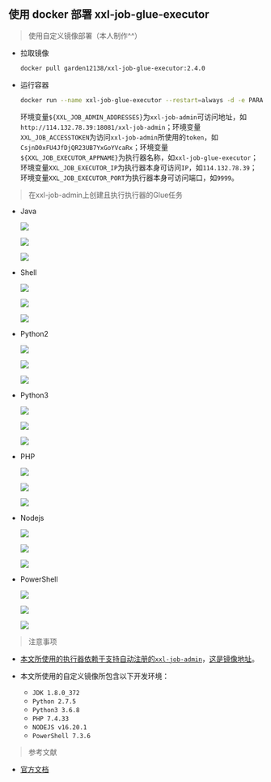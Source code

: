 ## 使用 docker 部署 xxl-job-glue-executor

> 使用自定义镜像部署（本人制作^^）

* 拉取镜像

  ```bash
  docker pull garden12138/xxl-job-glue-executor:2.4.0
  ```

* 运行容器

  ```bash
  docker run --name xxl-job-glue-executor --restart=always -d -e PARAMS="xxl.job.admin.addresses=${XXL_JOB_ADMIN_ADDRESSES} xxl.job.accessToken=${XXL_JOB_ACCESSTOKEN} xxl.job.executor.appname=${XXL_JOB_EXECUTOR_APPNAME} xl.job.executor.ip=${XXL_JOB_EXECUTOR_IP} xxl.job.executor.port=${XXL_JOB_EXECUTOR_PORT}" -p ${XXL_JOB_EXECUTOR_PORT}:${XXL_JOB_EXECUTOR_PORT} garden12138/xxl-job-glue-executor:2.4.0
  ```

  环境变量```${XXL_JOB_ADMIN_ADDRESSES}```为```xxl-job-admin```可访问地址，如```http://114.132.78.39:18081/xxl-job-admin```；环境变量```XXL_JOB_ACCESSTOKEN```为访问```xxl-job-admin```所使用的```token```，如```CsjnD0xFU4JfDjQR23UB7YxGoYVcaRx```；环境变量```${XXL_JOB_EXECUTOR_APPNAME}```为执行器名称，如```xxl-job-glue-executor```；环境变量```XXL_JOB_EXECUTOR_IP```为执行器本身可访问```IP```，如```114.132.78.39```；环境变量```XXL_JOB_EXECUTOR_PORT```为执行器本身可访问端口，如```9999```。

> 在xxl-job-admin上创建且执行执行器的Glue任务

* Java

  ![](https://raw.githubusercontent.com/Garden12138/picbed-cloud/main/minikube/Snipaste_2023-08-11_15-27-49.png)

  ![](https://raw.githubusercontent.com/Garden12138/picbed-cloud/main/minikube/Snipaste_2023-08-11_15-28-32.png)

  ![](https://raw.githubusercontent.com/Garden12138/picbed-cloud/main/minikube/Snipaste_2023-08-11_15-33-35.png)

* Shell

  ![](https://raw.githubusercontent.com/Garden12138/picbed-cloud/main/minikube/Snipaste_2023-08-11_15-38-30.png)

  ![](https://raw.githubusercontent.com/Garden12138/picbed-cloud/main/minikube/Snipaste_2023-08-11_15-39-14.png)

  ![](https://raw.githubusercontent.com/Garden12138/picbed-cloud/main/minikube/Snipaste_2023-08-11_15-39-43.png)

* Python2

  ![](https://raw.githubusercontent.com/Garden12138/picbed-cloud/main/minikube/Snipaste_2023-08-11_15-42-10.png)

  ![](https://raw.githubusercontent.com/Garden12138/picbed-cloud/main/minikube/Snipaste_2023-08-11_15-43-34.png)

  ![](https://raw.githubusercontent.com/Garden12138/picbed-cloud/main/minikube/Snipaste_2023-08-11_15-44-02.png)

* Python3

  ![](https://raw.githubusercontent.com/Garden12138/picbed-cloud/main/minikube/Snipaste_2023-08-11_15-45-25.png)

  ![](https://raw.githubusercontent.com/Garden12138/picbed-cloud/main/minikube/Snipaste_2023-08-11_15-46-19.png)

  ![](https://raw.githubusercontent.com/Garden12138/picbed-cloud/main/minikube/Snipaste_2023-08-11_15-47-02.png)

* PHP

  ![](https://raw.githubusercontent.com/Garden12138/picbed-cloud/main/minikube/Snipaste_2023-08-11_15-49-04.png)

  ![](https://raw.githubusercontent.com/Garden12138/picbed-cloud/main/minikube/Snipaste_2023-08-11_15-51-41.png)

  ![](https://raw.githubusercontent.com/Garden12138/picbed-cloud/main/minikube/Snipaste_2023-08-11_15-52-28.png)

* Nodejs
  
  ![](https://raw.githubusercontent.com/Garden12138/picbed-cloud/main/minikube/Snipaste_2023-08-11_15-54-09.png)

  ![](https://raw.githubusercontent.com/Garden12138/picbed-cloud/main/minikube/Snipaste_2023-08-11_15-54-47.png)

  ![](https://raw.githubusercontent.com/Garden12138/picbed-cloud/main/minikube/Snipaste_2023-08-11_15-56-25.png)

* PowerShell

  ![](https://raw.githubusercontent.com/Garden12138/picbed-cloud/main/minikube/Snipaste_2023-08-11_15-58-01.png)

  ![](https://raw.githubusercontent.com/Garden12138/picbed-cloud/main/minikube/Snipaste_2023-08-11_15-58-35.png)
  
  ![](https://raw.githubusercontent.com/Garden12138/picbed-cloud/main/minikube/Snipaste_2023-08-11_15-59-01.png) 

> 注意事项

* [本文所使用的执行器依赖于支持自动注册的```xxl-job-admin```](https://gitee.com/FSDGarden/learn-note/blob/master/xxl-job/Use%20docker%20deploy%20xxl-job-admin.md)，[这是镜像地址](https://hub.docker.com/repository/docker/garden12138/xxl-job-admin/general)。

* 本文所使用的自定义镜像所包含以下开发环境：
  
  * ```JDK 1.8.0_372```
  * ```Python 2.7.5```
  * ```Python3 3.6.8```
  * ```PHP 7.4.33```
  * ```NODEJS v16.20.1```
  * ```PowerShell 7.3.6```  

> 参考文献

* [官方文档](https://www.xuxueli.com/xxl-job/)